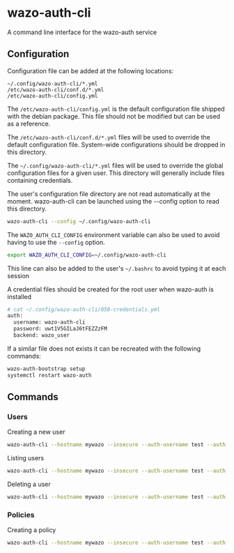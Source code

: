 # wazo-auth-cli
A command line interface for the wazo-auth service

## Configuration

Configuration file can be added at the following locations:

```
~/.config/wazo-auth-cli/*.yml
/etc/wazo-auth-cli/conf.d/*.yml
/etc/wazo-auth-cli/config.yml
```

The `/etc/wazo-auth-cli/config.yml` is the default configuration file shipped with the debian package. This file should not be modified but can be used as a reference.

The `/etc/wazo-auth-cli/conf.d/*.yml` files will be used to override the default configuration file. System-wide configurations should be dropped in this directory.

The `~/.config/wazo-auth-cli/*.yml` files will be used to override the global configuration files for a given user. This directory will generally include files containing credentials.

The user's configuration file directory are not read automatically at the moment. wazo-auth-cli can be launched using the --config option to read this directory.

```sh
wazo-auth-cli --config ~/.config/wazo-auth-cli
```

The `WAZO_AUTH_CLI_CONFIG` environment variable can also be used to avoid having to use the `--config` option.

```sh
export WAZO_AUTH_CLI_CONFIG=~/.config/wazo-auth-cli
```

This line can also be added to the user's `~/.bashrc` to avoid typing it at each session

A credential files should be created for the root user when wazo-auth is installed

```sh
# cat ~/.config/wazo-auth-cli/050-credentials.yml
auth:
  username: wazo-auth-cli
  password: uwt1V5GILaJ6tFEZZzFM
  backend: wazo_user
```

If a similar file does not exists it can be recreated with the following commands:

```sh
wazo-auth-bootstrap setup
systemctl restart wazo-auth
```


## Commands

### Users

Creating a new user

```sh
wazo-auth-cli --hostname mywazo --insecure --auth-username test --auth-password test --backend xivo_service user create --firstname foo --lastname baz --password baz --email "baz@example.com" baz
```

Listing users

```sh
wazo-auth-cli --hostname mywazo --insecure --auth-username test --auth-password test --backend xivo_service user list
```

Deleting a user

```sh
wazo-auth-cli --hostname mywazo --insecure --auth-username test --auth-password test --backend xivo_service user delete <uuid> 
```

### Policies

Creating a policy

```sh
wazo-auth-cli --hostname mywazo --insecure --auth-username test --auth-password test --backend xivo_service policy create --acl "auth.users.*.read" "auth.users.create" -- mypolicy
```
